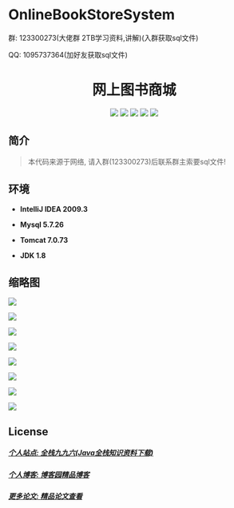 # OnlineBookStoreSystem



<p>群: 123300273(大佬群 2TB学习资料,讲解)(入群获取sql文件)</p>
<p>QQ: 1095737364(加好友获取sql文件)</p>

<p><h1 align="center">网上图书商城</h1></p>

<p align="center">
	<img src="https://img.shields.io/badge/jdk-1.8-orange.svg"/>
    <img src="https://img.shields.io/badge/servlet-5.x-lightgrey.svg"/>
    <img src="https://img.shields.io/badge/jdbc-3.x-blue.svg"/>
    <img src="https://img.shields.io/badge/jsp-3.x-blue.svg"/>
    <img src="https://img.shields.io/badge/maven-3.x-blue.svg"/>
</p>

## 简介

> 本代码来源于网络, 请入群(123300273)后联系群主索要sql文件!
>


## 环境

- <b>IntelliJ IDEA 2009.3</b>

- <b>Mysql 5.7.26</b>

- <b>Tomcat 7.0.73</b>

- <b>JDK 1.8</b>


## 缩略图

![](https://img2020.cnblogs.com/blog/588112/202011/588112-20201122194853155-610573132.png)

![](https://img2020.cnblogs.com/blog/588112/202011/588112-20201122194902933-869467731.png)

![](https://img2020.cnblogs.com/blog/588112/202011/588112-20201122194914464-332202743.png)

![](https://img2020.cnblogs.com/blog/588112/202011/588112-20201122194927257-1623839246.png)

![](https://img2020.cnblogs.com/blog/588112/202011/588112-20201122194943664-1059946534.png)

![](https://img2020.cnblogs.com/blog/588112/202011/588112-20201122194952197-2134978973.png)

![](https://img2020.cnblogs.com/blog/588112/202011/588112-20201122195000603-812894470.png)

![](https://img2020.cnblogs.com/blog/588112/202011/588112-20201122195009444-534750165.png)

## License


##### [个人站点: 全栈九九六(Java全栈知识资料下载)](https://www.blog996.com/)
##### [个人博客: 博客园精品博客](https://www.cnblogs.com/yysbolg/)
##### [更多论文: 精品论文查看](https://www.cnblogs.com/yysbolg/category/1886262.html)




